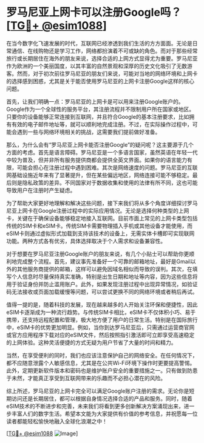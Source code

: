 # 罗马尼亚上网卡可以注册Google吗？[[TG💪+ @esim1088](https://t.me/s/esim1088)]

在当今数字化飞速发展的时代，互联网已经渗透到我们生活的方方面面。无论是日常通信、在线购物还是学习工作，网络都扮演着不可或缺的角色。而对于那些经常旅行或长期居住在海外的朋友来说，选择合适的上网方式显得尤为重要。罗马尼亚作为欧洲的一个美丽国度，以其丰富的自然景观和深厚的历史文化吸引了无数游客。然而，对于初次前往罗马尼亚的朋友们来说，可能对当地的网络环境和上网卡的选择感到困惑，尤其是关于能否使用罗马尼亚的上网卡注册Google这样的核心问题。

首先，让我们明确一点：罗马尼亚的上网卡是可以用来注册Google账户的。Google作为一个全球性的服务平台，其注册流程并不限制用户所在国家或地区。只要你的设备能够正常连接到互联网，并且符合Google的基本注册要求，比如拥有有效的电子邮件地址等，就可以顺利地完成注册。不过，在实际操作过程中，可能会遇到一些与网络环境相关的挑战，这需要我们提前做好准备。

那么，为什么会有“罗马尼亚上网卡能否注册Google”的疑问呢？这主要源于几个方面的考虑。首先是语言障碍。罗马尼亚是一个多语言国家，虽然英语在年轻一代中较为普及，但并非所有服务提供商都会提供全英文界面。如果你的语言能力有限，可能会担心在注册过程中遇到困难。其次是网络速度的问题。罗马尼亚的互联网基础设施近年来有了显著提升，但在某些偏远地区，网络连接可能不够稳定。最后则是隐私政策的差异。不同国家对于数据收集和使用的法律有所不同，这也可能导致用户在注册时产生疑虑。

为了帮助大家更好地理解和解决这些问题，接下来我们将从多个角度详细探讨罗马尼亚上网卡在Google注册过程中的实际应用情况。无论是选择何种类型的上网卡，关键在于确保设备能够稳定地接入互联网。目前市面上常见的上网卡类型包括传统的SIM卡和eSIM卡。传统SIM卡需要物理插入手机或其他设备才能使用，而eSIM卡则通过虚拟形式加载到支持该技术的设备上，无需实体卡槽即可实现联网功能。两种方式各有优劣，具体选择取决于个人需求和设备兼容性。

对于想要在罗马尼亚注册Google账户的朋友来说，有几个小贴士可以帮助你更顺利地完成整个流程。首先，建议事先准备好一个可靠的邮箱地址，最好是Gmail以外的其他服务商提供的邮箱，这样可以避免因域名相似而导致的误判。其次，在填写个人信息时尽量保持真实准确，特别是出生日期和地址等内容，因为这些信息将用于验证身份并防止滥用账户。此外，如果发现注册过程中出现异常情况，如验证码无法接收或页面加载缓慢等问题，可以尝试更换不同的网络环境或者稍后再试。

值得一提的是，随着科技的发展，现在越来越多的人开始关注环保和便捷性，因此eSIM卡逐渐成为一种流行趋势。与传统SIM卡相比，eSIM卡不仅体积小巧、易于携带，还支持远程配置和管理，极大地方便了用户的日常生活。特别是在国际旅行中，eSIM卡的优势更加明显。例如，当你到达罗马尼亚后，只需通过运营商官网或官方应用程序下载对应的eSIM文件，然后按照指引激活即可立即享受高速稳定的上网体验。这种灵活便捷的方式无疑为用户节省了大量的时间和精力。

当然，在享受便利的同时，我们也应该注意保护自己的网络安全。在任何情况下，都不应随意泄露个人敏感信息，尤其是在公共Wi-Fi环境下操作时更要提高警惕。此外，定期更新软件版本和密码也是维护账户安全的重要措施之一。只有做到防患于未然，才能真正享受到互联网带来的乐趣而不必担心潜在的风险。

综上所述，罗马尼亚的上网卡完全可以满足Google账户注册的需求。无论你是短期访问还是长期居住，都可以根据自身情况选择合适的产品和服务。同时，随着eSIM技术的不断进步和完善，未来我们将看到更多创新解决方案涌现出来，进一步丰富人们的数字生活。希望本文能为大家提供有价值的参考信息，并祝愿每一位读者都能轻松愉快地融入全球化浪潮之中！

[[TG💪+ @esim1088](https://t.me/s/esim1088) ![Image](https://i.postimg.cc/4NQfJmqS/Snipaste-2025-05-13-00-14-12.png)]